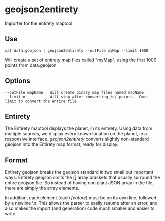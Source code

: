 # geojson2entirety
Importer for the entirety maptool

## Use

    cat data.geojson | geojson2entirety --outFile myMap --limit 1000

Will create a set of entirety map files called "myMap", using the first 1000 points from data.geojson

## Options

    --outFile mapName   Will create binary map files named mapName
    --limit n           Will stop after converting /n/ points.  Omit --limit to convert the entire file

## Entirety

The Entirety maptool displays the planet, in its entirety.  Using data from multiple sources, we display every known location on the planet, in a responsive interface.  *geojson2entirety* converts slightly non-standard geojson into the Entirety map format, ready for display.

## Format

Entirety geojson breaks the geojson standard in two small but important ways.  Entirety geojson omits the [] array brackets that usually surround the entire geojson file.  So instead of having one giant JSON array in the file, there are simply the array elements.

In addition, each element (each *feature*) must be on its own line, followed by a newline \n.  This allows the parser to easily resume after an error, and also makes the import (and generation) code much smaller and easier to write.
